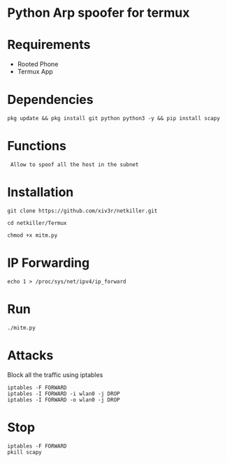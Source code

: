 # Python Arp spoofer for termux

# Requirements
- Rooted Phone
- Termux App

# Dependencies
```
pkg update && pkg install git python python3 -y && pip install scapy
```

# Functions
` Allow to spoof all the host in the subnet`

# Installation
```
git clone https://github.com/xiv3r/netkiller.git
```
```
cd netkiller/Termux
```
```
chmod +x mitm.py
```

# IP Forwarding
```
echo 1 > /proc/sys/net/ipv4/ip_forward
```

# Run
```
./mitm.py
```

# Attacks
Block all the traffic using iptables
```
iptables -F FORWARD 
iptables -I FORWARD -i wlan0 -j DROP
iptables -I FORWARD -o wlan0 -j DROP
```

# Stop
```
iptables -F FORWARD
pkill scapy
```
